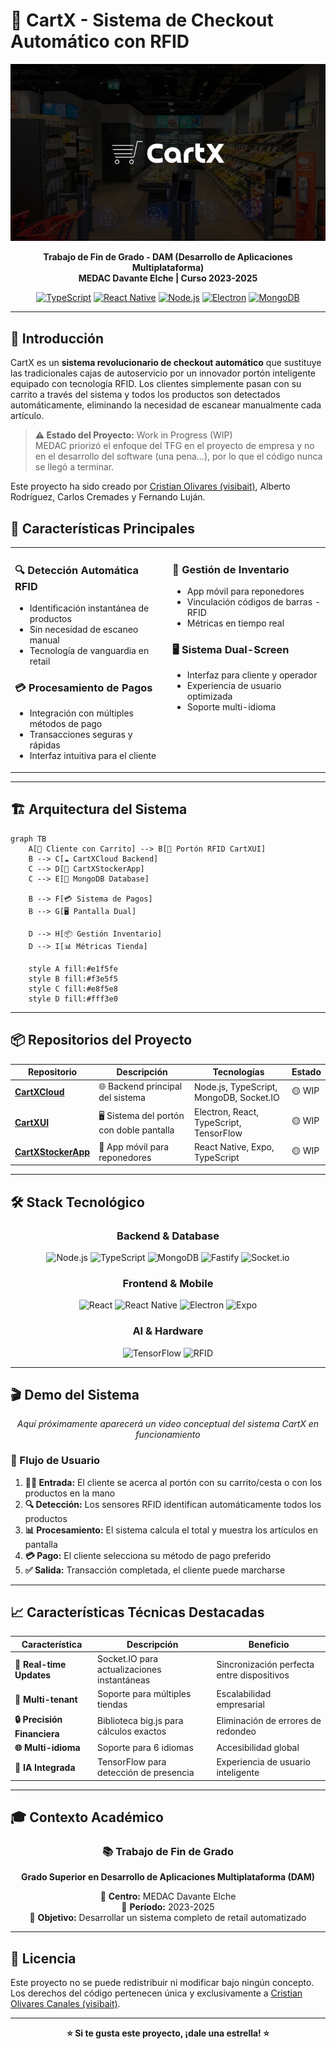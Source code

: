 # 🛒 CartX - Sistema de Checkout Automático con RFID

<div align="center">

![CartX Logo](/cartx.png)

**Trabajo de Fin de Grado - DAM (Desarrollo de Aplicaciones Multiplataforma)**  
**MEDAC Davante Elche | Curso 2023-2025**

[![TypeScript](https://img.shields.io/badge/TypeScript-007ACC?style=for-the-badge&logo=typescript&logoColor=white)](https://www.typescriptlang.org/)
[![React Native](https://img.shields.io/badge/React_Native-20232A?style=for-the-badge&logo=react&logoColor=61DAFB)](https://reactnative.dev/)
[![Node.js](https://img.shields.io/badge/Node.js-43853D?style=for-the-badge&logo=node.js&logoColor=white)](https://nodejs.org/)
[![Electron](https://img.shields.io/badge/Electron-191970?style=for-the-badge&logo=Electron&logoColor=white)](https://www.electronjs.org/)
[![MongoDB](https://img.shields.io/badge/MongoDB-4EA94B?style=for-the-badge&logo=mongodb&logoColor=white)](https://www.mongodb.com/)

</div>

---

## 🚀 Introducción

CartX es un **sistema revolucionario de checkout automático** que sustituye las tradicionales cajas de autoservicio por un innovador portón inteligente equipado con tecnología RFID. Los clientes simplemente pasan con su carrito a través del sistema y todos los productos son detectados automáticamente, eliminando la necesidad de escanear manualmente cada artículo.

> **⚠️ Estado del Proyecto:** Work in Progress (WIP)  
> MEDAC priorizó el enfoque del TFG en el proyecto de empresa y no en el desarrollo del software (una pena...), por lo que el código nunca se llegó a terminar.

Este proyecto ha sido creado por [Cristian Olivares (visibait)](visibait.com), Alberto Rodríguez, Carlos Cremades y Fernando Luján.

## 🎯 Características Principales

<div style="width: 100%">

<table style="width: 100%;">
<tr>
<td style="width: 50%; vertical-align: top;">

### 🔍 **Detección Automática RFID**

- Identificación instantánea de productos
- Sin necesidad de escaneo manual
- Tecnología de vanguardia en retail

### 💳 **Procesamiento de Pagos**

- Integración con múltiples métodos de pago
- Transacciones seguras y rápidas
- Interfaz intuitiva para el cliente

</td>
<td style="width: 50%; vertical-align: top;">

### 📱 **Gestión de Inventario**

- App móvil para reponedores
- Vinculación códigos de barras - RFID
- Métricas en tiempo real

### 🖥️ **Sistema Dual-Screen**

- Interfaz para cliente y operador
- Experiencia de usuario optimizada
- Soporte multi-idioma

</td>
</tr>
</table>

</div>

---

## 🏗️ Arquitectura del Sistema

```mermaid
graph TB
    A[🛒 Cliente con Carrito] --> B[🚪 Portón RFID CartXUI]
    B --> C[☁️ CartXCloud Backend]
    C --> D[📱 CartXStockerApp]
    C --> E[💾 MongoDB Database]

    B --> F[💳 Sistema de Pagos]
    B --> G[🖥️ Pantalla Dual]

    D --> H[📦 Gestión Inventario]
    D --> I[📊 Métricas Tienda]

    style A fill:#e1f5fe
    style B fill:#f3e5f5
    style C fill:#e8f5e8
    style D fill:#fff3e0
```

---

## 📦 Repositorios del Proyecto

<div align="center">

| Repositorio                                                         | Descripción                              | Tecnologías                             | Estado |
| ------------------------------------------------------------------- | ---------------------------------------- | --------------------------------------- | ------ |
| **[CartXCloud](https://github.com/medac-tfg/CartXCloud)**           | 🌐 Backend principal del sistema         | Node.js, TypeScript, MongoDB, Socket.IO | 🟡 WIP |
| **[CartXUI](https://github.com/medac-tfg/CartXUI)**                 | 🖥️ Sistema del portón con doble pantalla | Electron, React, TypeScript, TensorFlow | 🟡 WIP |
| **[CartXStockerApp](https://github.com/medac-tfg/CartXStockerApp)** | 📱 App móvil para reponedores            | React Native, Expo, TypeScript          | 🟡 WIP |

</div>

---

## 🛠️ Stack Tecnológico

<div align="center">

### Backend & Database

![Node.js](https://img.shields.io/badge/Node.js-339933?style=flat-square&logo=nodedotjs&logoColor=white)
![TypeScript](https://img.shields.io/badge/TypeScript-3178C6?style=flat-square&logo=typescript&logoColor=white)
![MongoDB](https://img.shields.io/badge/MongoDB-47A248?style=flat-square&logo=mongodb&logoColor=white)
![Fastify](https://img.shields.io/badge/Fastify-000000?style=flat-square&logo=fastify&logoColor=white)
![Socket.io](https://img.shields.io/badge/Socket.io-010101?style=flat-square&logo=socketdotio&logoColor=white)

### Frontend & Mobile

![React](https://img.shields.io/badge/React-61DAFB?style=flat-square&logo=react&logoColor=black)
![React Native](https://img.shields.io/badge/React_Native-61DAFB?style=flat-square&logo=react&logoColor=black)
![Electron](https://img.shields.io/badge/Electron-47848F?style=flat-square&logo=electron&logoColor=white)
![Expo](https://img.shields.io/badge/Expo-000020?style=flat-square&logo=expo&logoColor=white)

### AI & Hardware

![TensorFlow](https://img.shields.io/badge/TensorFlow-FF6F00?style=flat-square&logo=tensorflow&logoColor=white)
![RFID](https://img.shields.io/badge/RFID-FF6B35?style=flat-square&logo=nfc&logoColor=white)

</div>

---

## 🎬 Demo del Sistema

<div align="center">

_Aquí próximamente aparecerá un video conceptual del sistema CartX en funcionamiento_

</div>

### 🔄 Flujo de Usuario

1. **🚶‍♂️ Entrada:** El cliente se acerca al portón con su carrito/cesta o con los productos en la mano
2. **🔍 Detección:** Los sensores RFID identifican automáticamente todos los productos
3. **📊 Procesamiento:** El sistema calcula el total y muestra los artículos en pantalla
4. **💳 Pago:** El cliente selecciona su método de pago preferido
5. **✅ Salida:** Transacción completada, el cliente puede marcharse

---

## 📈 Características Técnicas Destacadas

<div align="center">

| Característica              | Descripción                                 | Beneficio                                  |
| --------------------------- | ------------------------------------------- | ------------------------------------------ |
| **🔄 Real-time Updates**    | Socket.IO para actualizaciones instantáneas | Sincronización perfecta entre dispositivos |
| **🎯 Multi-tenant**         | Soporte para múltiples tiendas              | Escalabilidad empresarial                  |
| **🔒 Precisión Financiera** | Biblioteca big.js para cálculos exactos     | Eliminación de errores de redondeo         |
| **🌐 Multi-idioma**         | Soporte para 6 idiomas                      | Accesibilidad global                       |
| **🤖 IA Integrada**         | TensorFlow para detección de presencia      | Experiencia de usuario inteligente         |

</div>

---

## 🎓 Contexto Académico

<div align="center">

### 📚 **Trabajo de Fin de Grado**

**Grado Superior en Desarrollo de Aplicaciones Multiplataforma (DAM)**

🏫 **Centro:** MEDAC Davante Elche  
📅 **Período:** 2023-2025  
🎯 **Objetivo:** Desarrollar un sistema completo de retail automatizado

</div>

---

## 📄 Licencia

Este proyecto no se puede redistribuir ni modificar bajo ningún concepto. Los derechos del código pertenecen única y exclusivamente a [Cristian Olivares Canales (visibait)](visibait.com).

---

<div align="center">

**⭐ Si te gusta este proyecto, ¡dale una estrella! ⭐**

</div>
